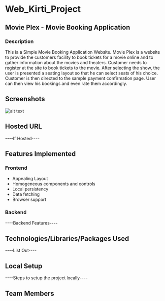 # Web_Kirti_Project
## Movie Plex - Movie Booking Application
### Description 
This ia a Simple Movie Booking Application Website. Movie Plex is a website to provide the customers facility to book tickets for a movie online and to gather information about the movies and theaters. Customer needs to register at the site to book tickets to the movie. After selecting the show, the user is presented a seating layout so that he can select seats of his choice. Customer is then directed to the sample payment confirmation page. User can then view his bookings and even rate them accordingly.
## Screenshots
![alt text](![image](https://user-images.githubusercontent.com/78132437/125082087-66651d00-e0e4-11eb-86ba-bcbcaef6c2d8.png))
## Hosted URL
----If Hosted----

## Features Implemented
### Frontend
- Appealing Layout
- Homogeneous components and controls
- Local persistency
- Data fetching
- Browser support
### Backend
----Backend Features----

## Technologies/Libraries/Packages Used
----List Out----

## Local Setup
----Steps to setup the project locally----

## Team Members
